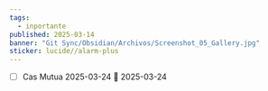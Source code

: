```yaml
---
tags:
  - inportante
published: 2025-03-14
banner: "Git Sync/Obsidian/Archivos/Screenshot_05_Gallery.jpg"
sticker: lucide//alarm-plus
---
```

- [ ] Cas Mutua  2025-03-24 📅 2025-03-24